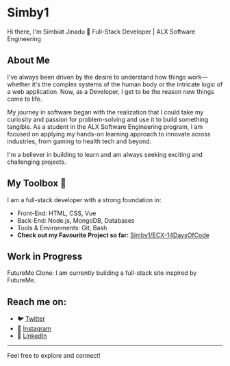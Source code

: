 # Simby1

Hi there, I'm Simbiat Jinadu 👋
Full-Stack Developer | ALX Software Engineering

## About Me

I've always been driven by the desire to understand how things work—whether it's the complex systems of the human body or the intricate logic of a web application. Now, as a Developer, I get to be the reason new things come to life.

My journey in software began with the realization that I could take my curiosity and passion for problem-solving and use it to build something tangible. As a student in the ALX Software Engineering program, I am focused on applying my hands-on learning approach to innovate across industries, from gaming to health tech and beyond.

I'm a believer in building to learn and am always seeking exciting and challenging projects.

## My Toolbox 🧰
I am a full-stack developer with a strong foundation in:

- Front-End: HTML, CSS, Vue
- Back-End: Node.js, MongoDB, Databases
- Tools & Environments: Git, Bash
- **Check out my Favourite Project so far:** [Simby1/ECX-14DaysOfCode](https://github.com/Simby1/ECX-14DaysOfCode)

## Work in Progress

FutureMe Clone: I am currently building a full-stack site inspired by FutureMe.

## Reach me on:

- 🐦 [Twitter](https://x.com/Simb1at_?t=IK18W-7K-J5t_Gh_KJdqqg&s=09)
- 📸 [Instagram](https://www.instagram.com/simb1at_?igsh=YzljYTk1ODg3Zg==)
- 💼 [LinkedIn](https://www.linkedin.com/in/simbiat-jinadu)

---

Feel free to explore and connect!





<!--
**Simby1/Simby1** is a ✨ _special_ ✨ repository because its `README.md` (this file) appears on your GitHub profile.

Here are some ideas to get you started:



- 👯 I’m looking to collaborate on ...
- 🤔 I’m looking for help with ...
- 💬 Ask me about ...
- 📫 How to reach me: ...
- 😄 Pronouns: ...
- ⚡ Fun fact: ...
-->
